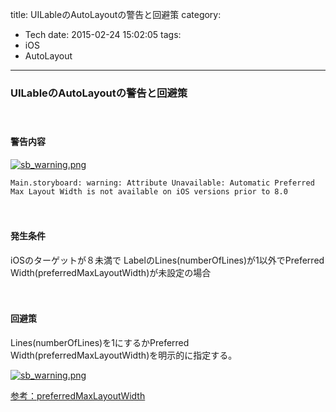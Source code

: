 title: UILableのAutoLayoutの警告と回避策
category:
  - Tech
date: 2015-02-24 15:02:05
tags:
- iOS
- AutoLayout
---
### UILableのAutoLayoutの警告と回避策
　
#### 警告内容

<a href="https://qiita-image-store.s3.amazonaws.com/0/25832/c4482da0-5959-5459-18c4-bb15877ec887.png" title="sb_warning.png" class="fancybox" rel="gallery0"><img src="https://qiita-image-store.s3.amazonaws.com/0/25832/c4482da0-5959-5459-18c4-bb15877ec887.png" style="max-width: 100%"  alt="sb_warning.png"></a>

```
Main.storyboard: warning: Attribute Unavailable: Automatic Preferred Max Layout Width is not available on iOS versions prior to 8.0
```
　

#### 発生条件

iOSのターゲットが８未満で
LabelのLines(numberOfLines)が1以外でPreferred Width(preferredMaxLayoutWidth)が未設定の場合



　
#### 回避策

Lines(numberOfLines)を1にするかPreferred Width(preferredMaxLayoutWidth)を明示的に指定する。



<a href="https://qiita-image-store.s3.amazonaws.com/0/25832/53357fba-c4c2-a5b8-1d89-847aba09df34.png" title="sb_warning.png" class="fancybox" rel="gallery0"><img src="https://qiita-image-store.s3.amazonaws.com/0/25832/53357fba-c4c2-a5b8-1d89-847aba09df34.png" style="max-width: 100%" alt="sb_warning.png"></a>


[参考：preferredMaxLayoutWidth](https://developer.apple.com/library/ios/documentation/UIKit/Reference/UILabel_Class/index.html#//apple_ref/occ/instp/UILabel/preferredMaxLayoutWidth)
